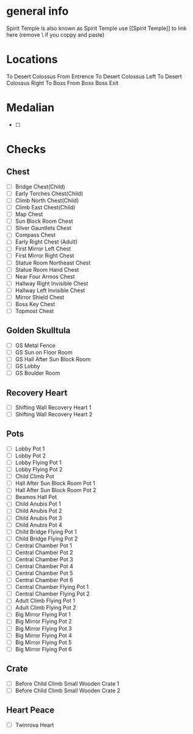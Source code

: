 # general info 
Spirit Temple is also known as Spirit Temple use \[\[Spirit Temple]] to link here (remove \\ if you coppy and paste)

# Locations
To Desert Colossus From Entrence
To Desert Colossus Left
To Desert Colossus Right
To Boss
From Boss
Boss Exit
# Medalian
- [ ] 
# Checks
## Chest
- [ ] Bridge Chest(Child)
- [ ] Early Torches Chest(Child)
- [ ] Climb North Chest(Child)
- [ ] Climb East Chest(Child)
- [ ] Map Chest
- [ ] Sun Block Room Chest
- [ ] Silver Gauntlets Chest
- [ ] Compass Chest
- [ ] Early Right Chest (Adult)
- [ ] First Mirror Left Chest
- [ ] First Mirror Right Chest
- [ ] Statue Room Northeast Chest
- [ ] Statue Room Hand Chest
- [ ] Near Four Armos Chest
- [ ] Hallway Right Invisible Chest
- [ ] Hallway Left Invisible Chest
- [ ] Mirror Shield Chest
- [ ] Boss Key Chest
- [ ] Topmost Chest
## Golden Skulltula
- [ ] GS Metal Fence
- [ ] GS Sun on Floor Room
- [ ] GS Hall After Sun Block Room
- [ ] GS Lobby
- [ ] GS Boulder Room
## Recovery Heart
- [ ] Shifting Wall Recovery Heart 1
- [ ] Shifting Wall Recovery Heart 2
## Pots
- [ ] Lobby Pot 1
- [ ] Lobby Pot 2
- [ ] Lobby Flying Pot 1
- [ ] Lobby Flying Pot 2
- [ ] Child Climb Pot
- [ ] Hall After Sun Block Room Pot 1
- [ ] Hall After Sun Block Room Pot 2
- [ ] Beamos Hall Pot
- [ ] Child Anubis Pot 1
- [ ] Child Anubis Pot 2
- [ ] Child Anubis Pot 3
- [ ] Child Anubis Pot 4
- [ ] Child Bridge Flying Pot 1
- [ ] Child Bridge Flying Pot 2
- [ ] Central Chamber Pot 1
- [ ] Central Chamber Pot 2
- [ ] Central Chamber Pot 3
- [ ] Central Chamber Pot 4
- [ ] Central Chamber Pot 5
- [ ] Central Chamber Pot 6
- [ ] Central Chamber Flying Pot 1
- [ ] Central Chamber Flying Pot 2
- [ ] Adult Climb Flying Pot 1
- [ ] Adult Climb Flying Pot 2
- [ ] Big Mirror Flying Pot 1
- [ ] Big Mirror Flying Pot 2
- [ ] Big Mirror Flying Pot 3
- [ ] Big Mirror Flying Pot 4
- [ ] Big Mirror Flying Pot 5
- [ ] Big Mirror Flying Pot 6
## Crate
- [ ] Before Child Climb Small Wooden Crate 1
- [ ] Before Child Climb Small Wooden Crate 2
## Heart Peace
- [ ] Twinrova Heart